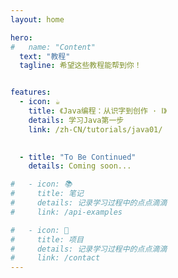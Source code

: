 ```yaml
---
layout: home

hero:
#   name: "Content"
  text: "教程"
  tagline: 希望这些教程能帮到你！


features:
  - icon: ☕
    title: 《Java编程：从识字到创作 · Ⅰ》
    details: 学习Java第一步
    link: /zh-CN/tutorials/java01/

 
  - title: "To Be Continued"
    details: Coming soon...

#   - icon: 📚
#     title: 笔记
#     details: 记录学习过程中的点点滴滴
#     link: /api-examples

#   - icon: 📝
#     title: 项目
#     details: 记录学习过程中的点点滴滴
#     link: /contact
---
```


